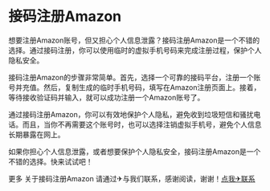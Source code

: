 # 接码注册Amazon

想要注册Amazon账号，但又担心个人信息泄露？接码注册Amazon是一个不错的选择。通过接码注册，你可以使用临时的虚拟手机号码来完成注册过程，保护个人隐私安全。

接码注册Amazon的步骤非常简单。首先，选择一个可靠的接码平台，注册一个账号并充值。然后，复制生成的临时手机号码，填写在Amazon注册页面上。接着，等待接收验证码并输入，就可以成功注册一个Amazon账号了。

通过接码注册Amazon，你可以有效地保护个人隐私，避免收到垃圾短信和骚扰电话。而且，当你不再需要这个账号时，也可以选择注销虚拟手机号，避免个人信息长期暴露在网上。

如果你担心个人信息泄露，或者想要保护个人隐私安全，接码注册Amazon是一个不错的选择。快来试试吧！

更多 关于接码注册Amazon 请通过✈与我们联系，感谢阅读，谢谢！[点我✈联系](https://a.k02.cc)